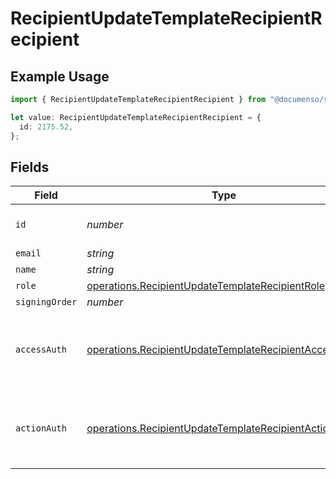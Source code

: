 # RecipientUpdateTemplateRecipientRecipient

## Example Usage

```typescript
import { RecipientUpdateTemplateRecipientRecipient } from "@documenso/sdk-typescript/models/operations";

let value: RecipientUpdateTemplateRecipientRecipient = {
  id: 2175.52,
};
```

## Fields

| Field                                                                                                                          | Type                                                                                                                           | Required                                                                                                                       | Description                                                                                                                    |
| ------------------------------------------------------------------------------------------------------------------------------ | ------------------------------------------------------------------------------------------------------------------------------ | ------------------------------------------------------------------------------------------------------------------------------ | ------------------------------------------------------------------------------------------------------------------------------ |
| `id`                                                                                                                           | *number*                                                                                                                       | :heavy_check_mark:                                                                                                             | The ID of the recipient to update.                                                                                             |
| `email`                                                                                                                        | *string*                                                                                                                       | :heavy_minus_sign:                                                                                                             | N/A                                                                                                                            |
| `name`                                                                                                                         | *string*                                                                                                                       | :heavy_minus_sign:                                                                                                             | N/A                                                                                                                            |
| `role`                                                                                                                         | [operations.RecipientUpdateTemplateRecipientRole](../../models/operations/recipientupdatetemplaterecipientrole.md)             | :heavy_minus_sign:                                                                                                             | N/A                                                                                                                            |
| `signingOrder`                                                                                                                 | *number*                                                                                                                       | :heavy_minus_sign:                                                                                                             | N/A                                                                                                                            |
| `accessAuth`                                                                                                                   | [operations.RecipientUpdateTemplateRecipientAccessAuth](../../models/operations/recipientupdatetemplaterecipientaccessauth.md) | :heavy_minus_sign:                                                                                                             | The type of authentication required for the recipient to access the document.                                                  |
| `actionAuth`                                                                                                                   | [operations.RecipientUpdateTemplateRecipientActionAuth](../../models/operations/recipientupdatetemplaterecipientactionauth.md) | :heavy_minus_sign:                                                                                                             | The type of authentication required for the recipient to sign the document.                                                    |